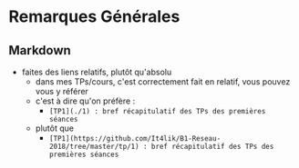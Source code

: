 # Remarques Générales

## Markdown

* faites des liens relatifs, plutôt qu'absolu
  * dans mes TPs/cours, c'est correctement fait en relatif, vous pouvez vous y référer
  * c'est à dire qu'on préfère : 
    * `[TP1](./1) : bref récapitulatif des TPs des premières séances`
  * plutôt que
    * `[TP1](https://github.com/It4lik/B1-Reseau-2018/tree/master/tp/1) : bref récapitulatif des TPs des premières séances`


